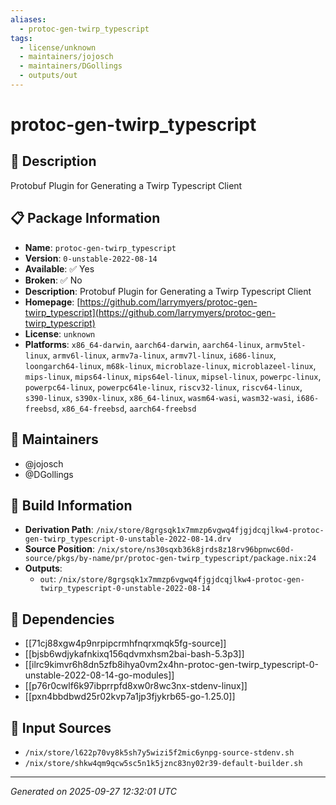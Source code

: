 ```yaml
---
aliases:
  - protoc-gen-twirp_typescript
tags:
  - license/unknown
  - maintainers/jojosch
  - maintainers/DGollings
  - outputs/out
---
```


# protoc-gen-twirp_typescript

## 📝 Description

Protobuf Plugin for Generating a Twirp Typescript Client

## 📋 Package Information

- **Name**: `protoc-gen-twirp_typescript`
- **Version**: `0-unstable-2022-08-14`
- **Available**: ✅ Yes
- **Broken**: ✅ No
- **Description**: Protobuf Plugin for Generating a Twirp Typescript Client
- **Homepage**: [https://github.com/larrymyers/protoc-gen-twirp_typescript](https://github.com/larrymyers/protoc-gen-twirp_typescript)
- **License**: `unknown`
- **Platforms**: `x86_64-darwin`, `aarch64-darwin`, `aarch64-linux`, `armv5tel-linux`, `armv6l-linux`, `armv7a-linux`, `armv7l-linux`, `i686-linux`, `loongarch64-linux`, `m68k-linux`, `microblaze-linux`, `microblazeel-linux`, `mips-linux`, `mips64-linux`, `mips64el-linux`, `mipsel-linux`, `powerpc-linux`, `powerpc64-linux`, `powerpc64le-linux`, `riscv32-linux`, `riscv64-linux`, `s390-linux`, `s390x-linux`, `x86_64-linux`, `wasm64-wasi`, `wasm32-wasi`, `i686-freebsd`, `x86_64-freebsd`, `aarch64-freebsd`
## 👥 Maintainers

- @jojosch
- @DGollings


## 🔧 Build Information

- **Derivation Path**: `/nix/store/8grgsqk1x7mmzp6vgwq4fjgjdcqjlkw4-protoc-gen-twirp_typescript-0-unstable-2022-08-14.drv`
- **Source Position**: `/nix/store/ns30sqxb36k8jrds8z18rv96bpnwc60d-source/pkgs/by-name/pr/protoc-gen-twirp_typescript/package.nix:24`
- **Outputs**:
  - `out`:  `/nix/store/8grgsqk1x7mmzp6vgwq4fjgjdcqjlkw4-protoc-gen-twirp_typescript-0-unstable-2022-08-14`

## 🔗 Dependencies

- [[71cj88xgw4p9nrpipcrmhfnqrxmqk5fg-source]]
- [[bjsb6wdjykafnkixq156qdvmxhsm2bai-bash-5.3p3]]
- [[ilrc9kimvr6h8dn5zfb8ihya0vm2x4hn-protoc-gen-twirp_typescript-0-unstable-2022-08-14-go-modules]]
- [[p76r0cwlf6k97ibprrpfd8xw0r8wc3nx-stdenv-linux]]
- [[pxn4bbdbwd25r02kvp7a1jp3fjykrb65-go-1.25.0]]

## 📁 Input Sources

- `/nix/store/l622p70vy8k5sh7y5wizi5f2mic6ynpg-source-stdenv.sh`
- `/nix/store/shkw4qm9qcw5sc5n1k5jznc83ny02r39-default-builder.sh`

---
*Generated on 2025-09-27 12:32:01 UTC*
